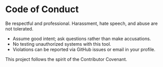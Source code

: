 
# Code of Conduct

Be respectful and professional. Harassment, hate speech, and abuse are not tolerated.

- Assume good intent; ask questions rather than make accusations.
- No testing unauthorized systems with this tool.
- Violations can be reported via GitHub issues or email in your profile.

This project follows the spirit of the Contributor Covenant.
